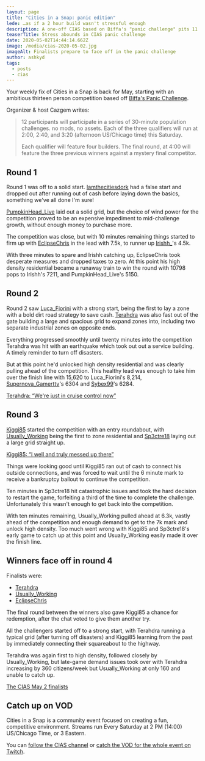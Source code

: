 ```yaml
---
layout: page
title: "Cities in a Snap: panic edition"
lede: …as if a 2 hour build wasn't stressful enough
description: A one-off CIAS based on Biffa's "panic challenge" pits 11 challengers against each other
teaserTitle: Stress abounds in CIAS panic challenge
date: 2020-05-02T14:44:14.662Z
image: /media/cias-2020-05-02.jpg
imageAlt: Finalists prepare to face off in the panic challenge
author: ashkyd
tags:
  - posts
  - cias
---
```


Your weekly fix of Cities in a Snap is back for May, starting with an ambitious thirteen person competition based off [Biffa's Panic Challenge](https://skylinestimes.com/posts/2020-05-02-biffas-panic-challenge-wants-you-to-build-a-city-in-30-minutes/).

Organizer & host Cazgem writes:

> 12 participants will participate in a series of 30-minute population challenges. no mods, no assets. Each of the three qualifiers will run at 2:00, 2:40, and 3:20 (afternoon US/Chicago time) this Saturday.
>
> Each qualifier will feature four builders. The final round, at 4:00 will feature the three previous winners against a mystery final competitor.

## Round 1

Round 1 was off to a solid start. [Iamthecitiesdork](https://www.twitch.tv/Iamthecitiesdork) had a false start and dropped out after running out of cash before laying down the basics, something we've all done I'm sure!

[PumpkinHead_Live](https://www.twitch.tv/PumpkinHead_Live) laid out a solid grid, but the choice of wind power for the competition proved to be an expensive impediment to mid-challenge growth, without enough money to purchase more.

The competition was close, but with 10 minutes remaining things started to firm up with [EclipseChris](https://www.twitch.tv/EclipseChris) in the lead with 7.5k, to runner up [Irishh\_](https://www.twitch.tv/Irishh_)'s 4.5k.

With three minutes to spare and Irishh catching up, EclipseChris took desperate measures and dropped taxes to zero. At this point his high density residential became a runaway train to win the round with 10798 pops to Irishh's 7211, and PumpkinHead_Live's 5150.

## Round 2

Round 2 saw [Luca_Fiorini](https://www.twitch.tv/Luca_Fiorini) with a strong start, being the first to lay a zone with a bold dirt road strategy to save cash. [Terahdra](https://www.twitch.tv/Terahdra) was also fast out of the gate building a large and spacious grid to expand zones into, including two separate industrial zones on opposite ends.

Everything progressed smoothly until twenty minutes into the competition Terahdra was hit with an earthquake which took out out a service building. A timely reminder to turn off disasters.

But at this point he'd unlocked high density residential and was clearly pulling ahead of the competition. This healthy lead was enough to take him over the finish line with 15,620 to Luca_Fiorini's 8,214, [Supernova_Gamerttv](https://www.twitch.tv/Supernova_Gamerttv)'s 6304 and [Sybex99](https://www.twitch.tv/Sybex99)'s 6284.

<a href="https://clips.twitch.tv/WrongMoralVanillaRalpherZ" class="embed">Terahdra: “We're just in cruise control now”</a>

## Round 3

[Kiggi85](https://www.twitch.tv/Kiggi85) started the competition with an entry roundabout, with [Usually_Working](https://www.twitch.tv/Usually_Working) being the first to zone residential and [Sp3ctre18](https://www.twitch.tv/Sp3ctre18) laying out a large grid straight up.

<a href="https://clips.twitch.tv/OddTardyRutabagaAsianGlow" class="embed alignright">Kiggi85: “I well and truly messed up there”</a>

Things were looking good until Kiggi85 ran out of cash to connect his outside connections, and was forced to wait until the 6 minute mark to receive a bankruptcy bailout to continue the competition.

Ten minutes in Sp3ctre18 hit catastrophic issues and took the hard decision to restart the game, forfeiting a third of the time to complete the challenge. Unfortunately this wasn't enough to get back into the competition.

With ten minutes remaining, Usually_Working pulled ahead at 6.3k, vastly ahead of the competition and enough demand to get to the 7k mark and unlock high density. Too much went wrong with Kiggi85 and Sp3ctre18's early game to catch up at this point and Usually_Working easily made it over the finish line.

## Winners face off in round 4

Finalists were:

- [Terahdra](https://www.twitch.tv/Terahdra)
- [Usually_Working](https://www.twitch.tv/Usually_Working)
- [EclipseChris](https://www.twitch.tv/EclipseChris)

The final round between the winners also gave Kiggi85 a chance for redemption, after the chat voted to give them another try.

All the challengers started off to a strong start, with Terahdra running a typical grid (after turning off disasters) and Kiggi85 learning from the past by immediately connecting their squareabout to the highway.

Terahdra was again first to high density, followed closely by Usually_Working, but late-game demand issues took over with Terahdra increasing by 360 citizens/week but Usually_Working at only 160 and unable to catch up.

<a href="https://clips.twitch.tv/ClearTransparentBeefPRChase" class="embed">The CIAS May 2 finalists</a>

## Catch up on VOD

Cities in a Snap is a community event focused on creating a fun, competitive environment. Streams run Every Saturday at 2 PM (14:00) US/Chicago Time, or 3 Eastern.

You can [follow the CIAS channel](https://www.twitch.tv/citiesinasnap) or [catch the VOD for the whole event on Twitch](https://www.twitch.tv/videos/609265846).
